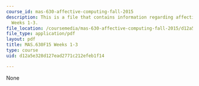 ```yaml
---
course_id: mas-630-affective-computing-fall-2015
description: This is a file that contains information regarding affective computing
  Weeks 1-3.
file_location: /coursemedia/mas-630-affective-computing-fall-2015/d12a5e328d127ead2771c212efeb1f14_MITMAS_630F15_Weeks1-3.pdf
file_type: application/pdf
layout: pdf
title: MAS.630F15 Weeks 1-3
type: course
uid: d12a5e328d127ead2771c212efeb1f14

---
```

None